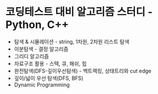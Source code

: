 # 코딩테스트 대비 알고리즘 스터디 - Python, C++
* 탐색 & 시뮬레이션 - string, 1차원, 2차원 리스트 탐색
* 이분탐색 - 결정 알고리즘
* 그리디 알고리즘
* 자료구조 활용 - 스택, 큐, 해쉬, 힙
* 완전탐색(DFS-깊이우선탐색) - 백트랙킹, 상태트리와 cut edge
* 깊이/넓이 우선 탐색(DFS, BFS)
* Dynamic Programming
